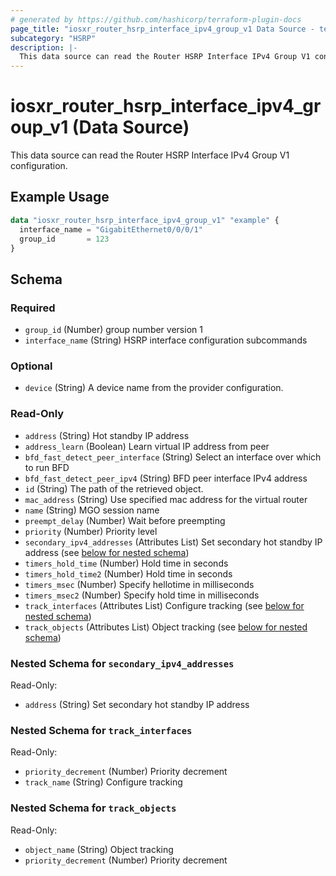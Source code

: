 ```yaml
---
# generated by https://github.com/hashicorp/terraform-plugin-docs
page_title: "iosxr_router_hsrp_interface_ipv4_group_v1 Data Source - terraform-provider-iosxr"
subcategory: "HSRP"
description: |-
  This data source can read the Router HSRP Interface IPv4 Group V1 configuration.
---
```


# iosxr_router_hsrp_interface_ipv4_group_v1 (Data Source)

This data source can read the Router HSRP Interface IPv4 Group V1 configuration.

## Example Usage

```terraform
data "iosxr_router_hsrp_interface_ipv4_group_v1" "example" {
  interface_name = "GigabitEthernet0/0/0/1"
  group_id       = 123
}
```

<!-- schema generated by tfplugindocs -->
## Schema

### Required

- `group_id` (Number) group number version 1
- `interface_name` (String) HSRP interface configuration subcommands

### Optional

- `device` (String) A device name from the provider configuration.

### Read-Only

- `address` (String) Hot standby IP address
- `address_learn` (Boolean) Learn virtual IP address from peer
- `bfd_fast_detect_peer_interface` (String) Select an interface over which to run BFD
- `bfd_fast_detect_peer_ipv4` (String) BFD peer interface IPv4 address
- `id` (String) The path of the retrieved object.
- `mac_address` (String) Use specified mac address for the virtual router
- `name` (String) MGO session name
- `preempt_delay` (Number) Wait before preempting
- `priority` (Number) Priority level
- `secondary_ipv4_addresses` (Attributes List) Set secondary hot standby IP address (see [below for nested schema](#nestedatt--secondary_ipv4_addresses))
- `timers_hold_time` (Number) Hold time in seconds
- `timers_hold_time2` (Number) Hold time in seconds
- `timers_msec` (Number) Specify hellotime in milliseconds
- `timers_msec2` (Number) Specify hold time in milliseconds
- `track_interfaces` (Attributes List) Configure tracking (see [below for nested schema](#nestedatt--track_interfaces))
- `track_objects` (Attributes List) Object tracking (see [below for nested schema](#nestedatt--track_objects))

<a id="nestedatt--secondary_ipv4_addresses"></a>
### Nested Schema for `secondary_ipv4_addresses`

Read-Only:

- `address` (String) Set secondary hot standby IP address


<a id="nestedatt--track_interfaces"></a>
### Nested Schema for `track_interfaces`

Read-Only:

- `priority_decrement` (Number) Priority decrement
- `track_name` (String) Configure tracking


<a id="nestedatt--track_objects"></a>
### Nested Schema for `track_objects`

Read-Only:

- `object_name` (String) Object tracking
- `priority_decrement` (Number) Priority decrement
